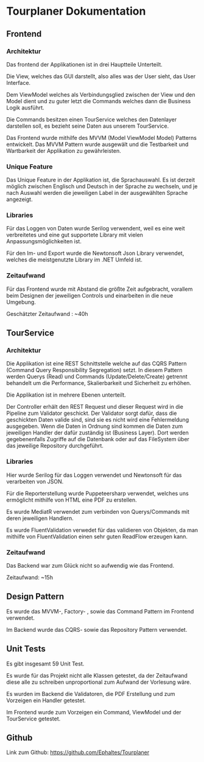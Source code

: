 # Tourplaner Dokumentation

## Frontend

### Architektur

Das frontend der Applikationen ist in drei Hauptteile Unterteilt.

Die View, welches das GUI darstellt, also alles was der User sieht, das User Interface.

Dem ViewModel welches als Verbindungsglied zwischen der View und den Model dient und
zu guter letzt die Commands welches dann die Business Logik ausführt.

Die Commands besitzen einen TourService welches den Datenlayer darstellen soll, es bezieht
seine Daten aus unserem TourService.

Das Frontend wurde mithilfe des MVVM (Model ViewModel Model) Patterns entwickelt.
Das MVVM Pattern wurde ausgewält und die Testbarkeit und Wartbarkeit der Applikation zu
gewährleisten.

### Unique Feature

Das Unique Feature in der Applikation ist, die Sprachauswahl.
Es ist derzeit möglich zwischen Englisch und Deutsch in der Sprache zu wechseln, und je nach
Auswahl werden die jeweiligen Label in der ausgewählten Sprache angezeigt.

### Libraries

Für das Loggen von Daten wurde Serilog verwendent, weil es eine weit verbreitetes und eine
gut supportete Library mit vielen Anpassungsmöglichkeiten ist.

Für den Im- und Export wurde die Newtonsoft Json Library verwendet, welches die
meistgenutzte Library im .NET Umfeld ist.

### Zeitaufwand

Für das Frontend wurde mit Abstand die größte Zeit aufgebracht, vorallem beim Designen
der jeweiligen Controls und einarbeiten in die neue Umgebung.

Geschätzter Zeitaufwand : ~40h


## TourService

### Architektur

Die Applikation ist eine REST Schnittstelle welche auf das CQRS Pattern (Command Query
Responsibility Segregation) setzt.
In diesem Pattern werden Querys (Read) und Commands (Update/Delete/Create) getrennt
behandelt um die Performance, Skalierbarkeit und Sicherheit zu erhöhen.

Die Applikation ist in mehrere Ebenen unterteilt.

Der Controller erhält den REST Request und dieser Request wird in die Pipeline zum
Validator geschickt. Der Validator sorgt dafür, dass die geschickten Daten valide sind, sind sie
es nicht wird eine Fehlermeldung ausgegeben. Wenn die Daten in Ordnung sind kommen die
Daten zum jeweiligen Handler der dafür zuständig ist (Business Layer). Dort werden
gegebenenfalls Zugriffe auf die Datenbank oder auf das FileSystem über das jeweilige
Repository durchgeführt.

### Libraries

Hier wurde Serilog für das Loggen verwendet und Newtonsoft für das verarbeiten von JSON.

Für die Reporterstellung wurde Puppeteersharp verwendet, welches uns ermöglicht mithilfe
von HTML eine PDF zu erstellen.

Es wurde MediatR verwendet zum verbinden von Querys/Commands mit deren jeweiligen
Handlern.

Es wurde FluentValidation verwedet für das validieren von Objekten, da man mithilfe von
FluentValidation einen sehr guten ReadFlow erzeugen kann.

### Zeitaufwand

Das Backend war zum Glück nicht so aufwendig wie das Frontend.

Zeitaufwand: ~15h

## Design Pattern

Es wurde das MVVM-, Factory- , sowie das Command Pattern im Frontend verwendet.

Im Backend wurde das CQRS- sowie das Repository Pattern verwendet.

## Unit Tests

Es gibt insgesamt 59 Unit Test.

Es wurde für das Projekt nicht alle Klassen getestet, da der Zeitaufwand diese alle zu
schreiben unproportional zum Aufwand der Vorlesung wäre.

Es wurden im Backend die Validatoren, die PDF Erstellung und zum Vorzeigen ein Handler
getestet.

Im Frontend wurde zum Vorzeigen ein Command, ViewModel und der TourService getestet.

## Github

Link zum Github: https://github.com/Ephaltes/Tourplaner
